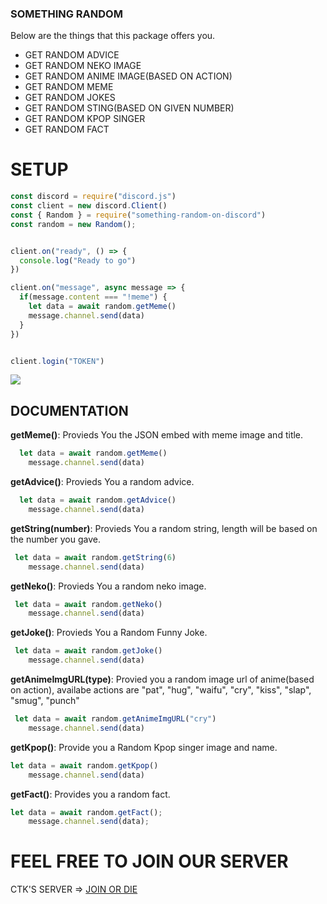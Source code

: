 ### SOMETHING RANDOM

Below are the things that this package offers you.

  - GET RANDOM ADVICE
  - GET RANDOM NEKO IMAGE
  - GET RANDOM ANIME IMAGE(BASED ON ACTION)
  - GET RANDOM MEME
  - GET RANDOM JOKES
  - GET RANDOM STING(BASED ON GIVEN NUMBER)
  - GET RANDOM KPOP SINGER
  - GET RANDOM FACT
  
  
  
# SETUP
```js
const discord = require("discord.js")
const client = new discord.Client()
const { Random } = require("something-random-on-discord")
const random = new Random();


client.on("ready", () => {
  console.log("Ready to go")
})

client.on("message", async message => {
  if(message.content === "!meme") {
    let data = await random.getMeme()
    message.channel.send(data)
  }
})


client.login("TOKEN")

```
![](https://cdn.discordapp.com/attachments/636154061724450826/735083464994455593/unknown.png)


## DOCUMENTATION

**getMeme()**: Provieds You the JSON embed with meme image and title.
```js
  let data = await random.getMeme()
    message.channel.send(data)
```

**getAdvice()**: Provieds You a random advice.
```js
  let data = await random.getAdvice()
    message.channel.send(data)
```

**getString(number)**: Provieds You a random string, length will be based on the number you gave.
```js
 let data = await random.getString(6)
    message.channel.send(data)
```

**getNeko()**: Provieds You a random neko image.
```js
 let data = await random.getNeko()
    message.channel.send(data)
```

**getJoke()**: Provieds You a Random Funny Joke.
```js
 let data = await random.getJoke()
    message.channel.send(data)
```

**getAnimeImgURL(type)**: Provied you a random image url of anime(based on action), availabe actions are "pat", "hug", "waifu", "cry", "kiss", "slap", "smug", "punch"
```js
 let data = await random.getAnimeImgURL("cry")
    message.channel.send(data)
```

**getKpop()**: Provide you a Random Kpop singer image and name.
```js
let data = await random.getKpop()
    message.channel.send(data)
```

**getFact()**: Provides you a random fact.
```js
let data = await random.getFact();
    message.channel.send(data);
```




# FEEL FREE TO JOIN OUR SERVER

CTK'S SERVER => [JOIN OR DIE](https://withwin.in/dbd)
